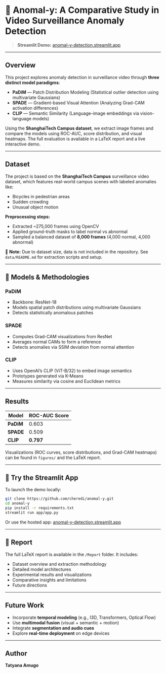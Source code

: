 # 🎥 Anomal-y: A Comparative Study in Video Surveillance Anomaly Detection

> **Streamlit Demo:** [anomal-y-detection.streamlit.app](https://anomal-y-detection.streamlit.app)

---

##  Overview

This project explores anomaly detection in surveillance video through **three distinct model paradigms**:

- **PaDiM** — Patch Distribution Modeling (Statistical outlier detection using multivariate Gaussians)
- **SPADE** — Gradient-based Visual Attention (Analyzing Grad-CAM activation differences)
- **CLIP** — Semantic Similarity (Language-image embeddings via vision-language models)

Using the **ShanghaiTech Campus dataset**, we extract image frames and compare the models using ROC-AUC, score distribution, and visual heatmaps. The full evaluation is available in a LaTeX report and a live interactive demo.

---

##  Dataset

The project is based on the **ShanghaiTech Campus** surveillance video dataset, which features real-world campus scenes with labeled anomalies like:

- Bicycles in pedestrian areas  
- Sudden crowding  
- Unusual object motion

**Preprocessing steps:**

- Extracted ~275,000 frames using OpenCV  
- Applied ground-truth masks to label normal vs abnormal  
- Sampled a balanced dataset of **8,000 frames** (4,000 normal, 4,000 abnormal)  

📌 **Note:** Due to dataset size, data is not included in the repository. See `data/README.md` for extraction scripts and setup.

---

## 🧪 Models & Methodologies

###  PaDiM

- Backbone: ResNet-18  
- Models spatial patch distributions using multivariate Gaussians  
- Detects statistically anomalous patches  

###  SPADE

- Computes Grad-CAM visualizations from ResNet  
- Averages normal CAMs to form a reference  
- Detects anomalies via SSIM deviation from normal attention  

###  CLIP

- Uses OpenAI’s CLIP (ViT-B/32) to embed image semantics  
- Prototypes generated via K-Means  
- Measures similarity via cosine and Euclidean metrics  

---

##  Results

| Model | ROC-AUC Score |
|-------|----------------|
| **PaDiM** | 0.603 |
| **SPADE** | 0.509 |
| **CLIP** | **0.797** |

 Visualizations (ROC curves, score distributions, and Grad-CAM heatmaps) can be found in `figures/` and the LaTeX report.

---

## 🚀 Try the Streamlit App

To launch the demo locally:

```bash
git clone https://github.com/cheredi/anomal-y.git
cd anomal-y
pip install -r requirements.txt
streamlit run app/app.py
```

Or use the hosted app: [anomal-y-detection.streamlit.app](https://anomal-y-detection.streamlit.app)

---

## 📄 Report

The full LaTeX report is available in the `/Report` folder. It includes:

- Dataset overview and extraction methodology  
- Detailed model architectures  
- Experimental results and visualizations  
- Comparative insights and limitations  
- Future directions  

---

##  Future Work

- Incorporate **temporal modeling** (e.g., I3D, Transformers, Optical Flow)  
- Use **multimodal fusion** (visual + semantic + motion)  
- Integrate **segmentation and audio cues**  
- Explore **real-time deployment** on edge devices  

---

##  Author

**Tatyana Amugo**  
